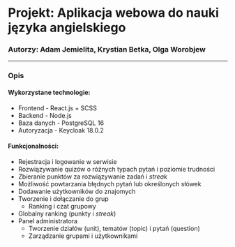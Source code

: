 # Projekt: Aplikacja webowa do nauki języka angielskiego
### Autorzy: Adam Jemielita, Krystian Betka, Olga Worobjew

---------------------------------------------------------------------------------

### Opis

#### Wykorzystane technologie:
* Frontend - React.js + SCSS
* Backend - Node.js
* Baza danych - PostgreSQL 16
* Autoryzacja - Keycloak 18.0.2

#### Funkcjonalności:
* Rejestracja i logowanie w serwisie
* Rozwiązywanie quizów o różnych typach pytań i poziomie trudności
* Zbieranie punktów za rozwiązywanie zadań i *streak*
* Możliwość powtarzania błędnych pytań lub określonych słówek
* Dodawanie użytkowników do znajomych
* Tworzenie i dołączanie do grup
  * Ranking i czat grupowy
* Globalny ranking (punkty i *streak*)
* Panel administratora
  * Tworzenie działów (unit), tematów (topic) i pytań (question)
  * Zarządzanie grupami i użytkownikami

